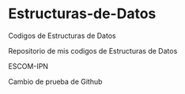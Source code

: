 # Estructuras-de-Datos
Codigos de Estructuras de Datos

Repositorio de mis codigos de Estructuras de Datos

ESCOM-IPN

Cambio de prueba de Github
